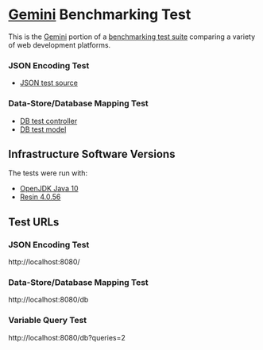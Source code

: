 # [Gemini](https://github.com/TechEmpower/gemini) Benchmarking Test

This is the [Gemini](https://github.com/TechEmpower/gemini) portion of a [benchmarking test suite](../) comparing a variety of web development platforms.

### JSON Encoding Test

* [JSON test source](src/main/java/hello/home/handler/HelloHandler.java)

### Data-Store/Database Mapping Test

* [DB test controller](src/main/java/hello/home/handler/HelloHandler.java)
* [DB test model](src/main/java/hello/home/entity/World.java)


## Infrastructure Software Versions
The tests were run with:
* [OpenJDK Java 10](http://jdk.java.net/10/)
* [Resin 4.0.56](http://www.caucho.com/)

## Test URLs
### JSON Encoding Test

http://localhost:8080/

### Data-Store/Database Mapping Test

http://localhost:8080/db

### Variable Query Test

http://localhost:8080/db?queries=2
